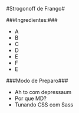 #Strogonoff de Frango#

###Ingredientes:###

 - A
 - B
 - C
 - D
 - E
 - F
 - E

###Modo de Preparo###

 - Ah to com depressaum
 - Por que MD?
 - Tunando CSS com Sass